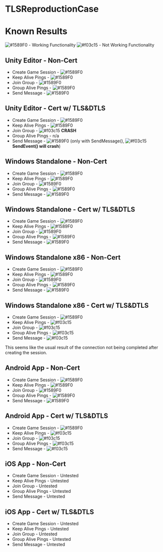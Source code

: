 # TLSReproductionCase
 
# Known Results
![#1589F0](https://via.placeholder.com/15/1589F0/000000?text=+) - Working Functionality
![#f03c15](https://via.placeholder.com/15/f03c15/000000?text=+) - Not Working Functionality
## Unity Editor - Non-Cert
- Create Game Session - ![#1589F0](https://via.placeholder.com/15/1589F0/000000?text=+)
- Keep Alive Pings - ![#1589F0](https://via.placeholder.com/15/1589F0/000000?text=+)
- Join Group - ![#1589F0](https://via.placeholder.com/15/1589F0/000000?text=+)
- Group Alive Pings - ![#1589F0](https://via.placeholder.com/15/1589F0/000000?text=+)
- Send Message - ![#1589F0](https://via.placeholder.com/15/1589F0/000000?text=+)

## Unity Editor - Cert w/ TLS&DTLS
- Create Game Session - ![#1589F0](https://via.placeholder.com/15/1589F0/000000?text=+)
- Keep Alive Pings - ![#1589F0](https://via.placeholder.com/15/1589F0/000000?text=+)
- Join Group - ![#f03c15](https://via.placeholder.com/15/f03c15/000000?text=+) **CRASH**
- Group Alive Pings - n/a
- Send Message - ![#1589F0](https://via.placeholder.com/15/1589F0/000000?text=+) (only with SendMessage(), ![#f03c15](https://via.placeholder.com/15/f03c15/000000?text=+) **SendEvent() will crash**)

## Windows Standalone - Non-Cert
- Create Game Session - ![#1589F0](https://via.placeholder.com/15/1589F0/000000?text=+)
- Keep Alive Pings - ![#1589F0](https://via.placeholder.com/15/1589F0/000000?text=+)
- Join Group - ![#1589F0](https://via.placeholder.com/15/1589F0/000000?text=+)
- Group Alive Pings - ![#1589F0](https://via.placeholder.com/15/1589F0/000000?text=+)
- Send Message - ![#1589F0](https://via.placeholder.com/15/1589F0/000000?text=+)

## Windows Standalone - Cert w/ TLS&DTLS
- Create Game Session - ![#1589F0](https://via.placeholder.com/15/1589F0/000000?text=+)
- Keep Alive Pings - ![#1589F0](https://via.placeholder.com/15/1589F0/000000?text=+)
- Join Group - ![#1589F0](https://via.placeholder.com/15/1589F0/000000?text=+)
- Group Alive Pings - ![#1589F0](https://via.placeholder.com/15/1589F0/000000?text=+)
- Send Message - ![#1589F0](https://via.placeholder.com/15/1589F0/000000?text=+)

## Windows Standalone x86 - Non-Cert
- Create Game Session - ![#1589F0](https://via.placeholder.com/15/1589F0/000000?text=+)
- Keep Alive Pings - ![#1589F0](https://via.placeholder.com/15/1589F0/000000?text=+)
- Join Group - ![#1589F0](https://via.placeholder.com/15/1589F0/000000?text=+)
- Group Alive Pings - ![#1589F0](https://via.placeholder.com/15/1589F0/000000?text=+)
- Send Message - ![#1589F0](https://via.placeholder.com/15/1589F0/000000?text=+)

## Windows Standalone x86 - Cert w/ TLS&DTLS
- Create Game Session - ![#1589F0](https://via.placeholder.com/15/1589F0/000000?text=+)
- Keep Alive Pings - ![#f03c15](https://via.placeholder.com/15/f03c15/000000?text=+)
- Join Group - ![#f03c15](https://via.placeholder.com/15/f03c15/000000?text=+)
- Group Alive Pings - ![#f03c15](https://via.placeholder.com/15/f03c15/000000?text=+)
- Send Message - ![#f03c15](https://via.placeholder.com/15/f03c15/000000?text=+)

This seems like the usual result of the connection not being completed after creating the session. 

## Android App - Non-Cert
- Create Game Session - ![#1589F0](https://via.placeholder.com/15/1589F0/000000?text=+)
- Keep Alive Pings - ![#1589F0](https://via.placeholder.com/15/1589F0/000000?text=+)
- Join Group - ![#1589F0](https://via.placeholder.com/15/1589F0/000000?text=+)
- Group Alive Pings - ![#1589F0](https://via.placeholder.com/15/1589F0/000000?text=+)
- Send Message - ![#1589F0](https://via.placeholder.com/15/1589F0/000000?text=+)

## Android App - Cert w/ TLS&DTLS
- Create Game Session - ![#1589F0](https://via.placeholder.com/15/1589F0/000000?text=+)
- Keep Alive Pings - ![#f03c15](https://via.placeholder.com/15/f03c15/000000?text=+)
- Join Group - ![#f03c15](https://via.placeholder.com/15/f03c15/000000?text=+)
- Group Alive Pings - ![#f03c15](https://via.placeholder.com/15/f03c15/000000?text=+)
- Send Message - ![#f03c15](https://via.placeholder.com/15/f03c15/000000?text=+)

## iOS App - Non-Cert
- Create Game Session - Untested
- Keep Alive Pings - Untested
- Join Group - Untested
- Group Alive Pings - Untested
- Send Message - Untested

## iOS App - Cert w/ TLS&DTLS
- Create Game Session - Untested
- Keep Alive Pings - Untested
- Join Group - Untested
- Group Alive Pings - Untested
- Send Message - Untested
